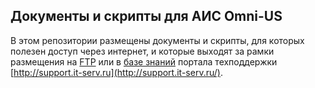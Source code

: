 ## Документы и скрипты для АИС Omni-US

В этом репозитории размещены документы и скрипты, для которых полезен доступ через интернет, и которые выходят за рамки размещения на [FTP](ftp://ftp.it-serv.ru) или в [базе знаний](http://support.it-serv.ru/faq) портала техподдержки [http://support.it-serv.ru](http://support.it-serv.ru/).

